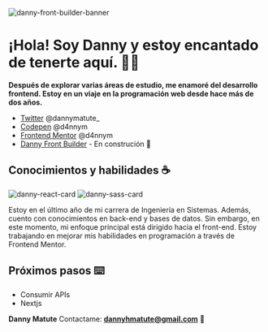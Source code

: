 

![danny-front-builder-banner](https://github.com/d4nnym/d4nnym/assets/83803328/4c36c499-7e25-435b-ae2b-8a06f4ba1eeb)

# ¡Hola! Soy Danny y estoy encantado de tenerte aquí. 👋🏽

**Después de explorar varias áreas de estudio, me enamoré del desarrollo frontend. Estoy en un viaje en la programación web desde hace más de dos años.**

- [Twitter](https://twitter.com/dannymatute_) @dannymatute_
- [Codepen](https://codepen.io/d4nnym) @d4nnym
- [Frontend Mentor](https://www.frontendmentor.io/profile/d4nnym) @d4nnym
- [Danny Front Builder](https://www.dannyfrontbuilder.dev) - En construción 🔨

## Conocimientos y habilidades ☕

![danny-react-card](https://github.com/d4nnym/d4nnym/assets/83803328/f842489b-8e19-4264-9e43-86382036ff78) ![danny-sass-card](https://github.com/d4nnym/d4nnym/assets/83803328/19a5af88-ce8c-4449-80a4-b83aae6dc17a)

Estoy en el último año de mi carrera de Ingeniería en Sistemas. Además, cuento con conocimientos en back-end y bases de datos. Sin embargo, en este momento, mi enfoque principal está dirigido hacia el front-end. 
Estoy trabajando en mejorar mis habilidades en programación a través de Frontend Mentor.


## Próximos pasos ⌨️

- Consumir APIs
- Nextjs

**Danny Matute** 
Contactame: **dannyhmatute@gmail.com** 📧
